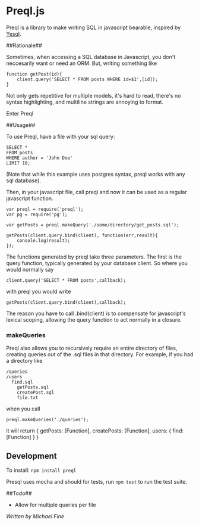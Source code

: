 # Preql.js #

Preql is a library to make writing SQL in javascript bearable, inspired by [Yesql](https://github.com/krisajenkins/yesql).

##Rationale##

Sometimes, when accessing a SQL database in Javascript, you don't neccesarily want or need an ORM. But, writing something like

	function getPost(id){
		client.query('SELECT * FROM posts WHERE id=$1',[id]);
	}
Not only gets repetitive for multiple models, it's hard to read, there's no syntax highlighting, and multiline strings are annoying to format.

Enter Preql

##Usage##

To use Preql, have a file with your sql query:

	SELECT *
	FROM posts
	WHERE author = 'John Doe'
	LIMIT 10;

(Note that while this example uses postgres syntax, preql works with any sql database).

Then, in your javascript file, call preql and now it can be used as a regular javascript function.

	var preql = require('preql');
	var pg = require('pg');

	var getPosts = preql.makeQuery('./some/directory/get_posts.sql');

	getPosts(client.query.bind(client), function(err,result){
		console.log(result);
	});

The functions generated by preql take three parameters. The first is the query function, typically generated by your database client. So where you would normally say

	client.query('SELECT * FROM posts',callback);
with preql you would write

	getPosts(client.query.bind(client),callback);

The reason you have to call .bind(client) is to compensate for javascript's lexical scoping, allowing the query function to act normally in a closure.

### makeQueries ###

Preql also allows you to recursively require an entire directory of files, creating queries out of the .sql files in that directory. For example, if you had a directory like

	/queries
    /users
      find.sql
		getPosts.sql
		createPost.sql
		file.txt
when you call

	preql.makeQueries('./queries');

it will return
  {
    getPosts: [Function],
    createPosts: [Function],
    users: {
      find: [Function]
    }
  }

## Development ##
To install: ``npm install preql``

Presql uses mocha and should for tests, run ``npm test`` to run the test suite.

##Todo##
* Allow for multiple queries per file

_Written by Michael Fine_



